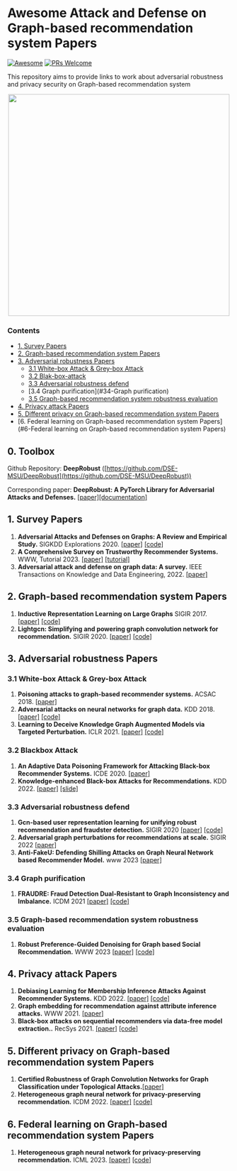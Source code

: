 # Awesome Attack and Defense on Graph-based recommendation system Papers
[![Awesome](https://cdn.rawgit.com/sindresorhus/awesome/d7305f38d29fed78fa85652e3a63e154dd8e8829/media/badge.svg)](https://github.com/sindresorhus/awesome)
[![PRs Welcome](https://img.shields.io/badge/PRs-welcome-brightgreen.svg?style=flat-square)](http://makeapullrequest.com)

This repository aims to provide links to work about adversarial robustness and privacy security on Graph-based recommendation system
<div align=center><img src="https://www.cs.cit.tum.de/fileadmin/w00cfj/daml/nettack/nettack.png" width="500" /></div>



### Contents


* [1. Survey Papers](#1-survey-papers)
* [2. Graph-based recommendation system Papers](#2-graph-based-recommendation-papers) 
* [3. Adversarial robustness Papers](#3Adversarialr-obustness-Papers)
    * [3.1 White-box Attack & Grey-box Attack](#31-White-box-Attack&Grey-box-Attack)
    * [3.2 Blak-box-attack](#32-blak-box-attack) 
    * [3.3 Adversarial robustness defend](#33-Adversarial-robustness-defend)
    * [3.4 Graph purification](#34-Graph purification)
    * [3.5 Graph-based recommendation system robustness evaluation](#35-Graph-based-recommendation-system-robustness-revaluation)
* [4. Privacy attack Papers](#4-Privacy-attack-Papers)
* [5. Different privacy on Graph-based recommendation system Papers](#5-Different-privacy-on-Graph-based-recommendation-system-Papers)
* [6. Federal learning on Graph-based recommendation system Papers](#6-Federal learning on Graph-based recommendation system Papers)

## 0. Toolbox
Github Repository: **DeepRobust** ([https://github.com/DSE-MSU/DeepRobust](https://github.com/DSE-MSU/DeepRobust))

Corresponding paper: **DeepRobust: A PyTorch Library for Adversarial Attacks and Defenses.** [[paper]](https://arxiv.org/abs/2005.06149)[[documentation]](https://deeprobust.readthedocs.io/en/latest/)

## 1. Survey Papers
1. **Adversarial Attacks and Defenses on Graphs: A Review and Empirical Study.**  SIGKDD Explorations 2020. [[paper]](https://arxiv.org/abs/2003.00653) [[code]](https://github.com/DSE-MSU/DeepRobust/)
1. **A Comprehensive Survey on Trustworthy Recommender Systems.** WWW, Tutorial 2023. [[paper]](https://arxiv.org/pdf/2209.10117.pdf) [[tutorial]](https://advanced-recommender-systems.github.io/trustworthiness-tutorial/)
1. **Adversarial attack and defense on graph data: A survey.** IEEE Transactions on Knowledge and Data Engineering, 2022. [[paper]](https://ieeexplore.ieee.org/abstract/document/9878092/) 

## 2. Graph-based recommendation system Papers
1. **Inductive Representation Learning on Large Graphs** SIGIR 2017. [[paper]](https://cs.stanford.edu/people/jure/pubs/graphsage-nips17.pdf) [[code]](https://github.com/williamleif/GraphSAGE)
1. **Lightgcn: Simplifying and powering graph convolution network for recommendation.** SIGIR 2020. [[paper]](https://dl.acm.org/doi/abs/10.1145/3397271.3401063) [[code]](https://github.com/gusye1234/LightGCN-PyTorch)


## 3. Adversarial robustness Papers
### 3.1 White-box Attack & Grey-box Attack
1. **Poisoning attacks to graph-based recommender systems.** ACSAC 2018. [[paper]](https://par.nsf.gov/servlets/purl/10110254) 
1. **Adversarial attacks on neural networks for graph data.** KDD 2018. [[paper]](https://dl.acm.org/doi/abs/10.1145/3219819.3220078) [[code]](https://github.com/danielzuegner/nettack)
1. **Learning to Deceive Knowledge Graph Augmented Models via Targeted Perturbation.** ICLR 2021. [[paper]](https://arxiv.org/abs/2010.12872) [[code]](https://github.com/INK-USC/deceive-KG-models)


### 3.2 Blackbox Attack
1. **An Adaptive Data Poisoning Framework for Attacking Black-box Recommender Systems.** ICDE 2020. [[paper]](https://ieeexplore.ieee.org/abstract/document/9101655/) 
1. **Knowledge-enhanced Black-box Attacks for Recommendations.** KDD 2022. [[paper]](https://ieeexplore.ieee.org/abstract/document/9101655/) [[slide]](https://wenqifan03.github.io/slides/KDD2022/KDD2022-KGAttack.pdf)

### 3.3 Adversarial robustness defend 
1. **Gcn-based user representation learning for unifying robust recommendation and fraudster detection.** SIGIR 2020 [[paper]](https://arxiv.org/pdf/2005.10150.pdf) [[code]](https://github.com/zsjdddhr/GraphRfi)
1. **Adversarial graph perturbations for recommendations at scale.** SIGIR 2022 [[paper]](https://dl.acm.org/doi/abs/10.1145/3477495.3531763) 
1. **Anti-FakeU: Defending Shilling Attacks on Graph Neural Network based Recommender Model.** www 2023 [[paper]](https://dl.acm.org/doi/abs/10.1145/3543507.3583289) 

### 3.4 Graph purification
1. **FRAUDRE: Fraud Detection Dual-Resistant to Graph Inconsistency and Imbalance.** ICDM 2021 [[paper]](https://ieeexplore.ieee.org/document/9679178) [[code]](https://github.com/FraudDetection/FRAUDRE)

### 3.5 Graph-based recommendation system robustness evaluation

1. **Robust Preference-Guided Denoising for Graph based Social Recommendation.** WWW 2023 [[paper]](https://arxiv.org/abs/2303.08346) [[code]](https://github.com/tsinghua-fib-lab/Graph-Denoising-SocialRec)

## 4. Privacy attack Papers
1. **Debiasing Learning for Membership Inference Attacks Against Recommender Systems.** KDD 2022. [[paper]](https://arxiv.org/pdf/2206.12401.pdf) [[code]](https://github.com/WZH-NLP/DL-MIA-KDD-2022)
1. **Graph embedding for recommendation against attribute inference attacks.** WWW 2021. [[paper]](https://dl.acm.org/doi/fullHtml/10.1145/3442381.3449813) 
1. **Black-box attacks on sequential recommenders via data-free model extraction..** RecSys  2021. [[paper]](https://arxiv.org/abs/2109.01165) [[code]](https://github.com/Yueeeeeeee/RecSys-Extraction-Attack)

## 5. Different privacy on Graph-based recommendation system Papers
1. **Certified Robustness of Graph Convolution Networks for Graph Classification under Topological Attacks.**[[paper]](http://www.cs.emory.edu/~jyang71/files/dpggen_sup.pdf)
1. **Heterogeneous graph neural network for privacy-preserving recommendation.** ICDM 2022. [[paper]](https://ieeexplore.ieee.org/abstract/document/10027714/) [[code]](https://github.com/AixWinnie/HeteDP)
## 6. Federal learning on Graph-based recommendation system Papers
1. **Heterogeneous graph neural network for privacy-preserving recommendation.** ICML 2023. [[paper]](https://arxiv.org/abs/2303.05786) [[code]](https://github.com/maiph123/VerticalGNN)

   



